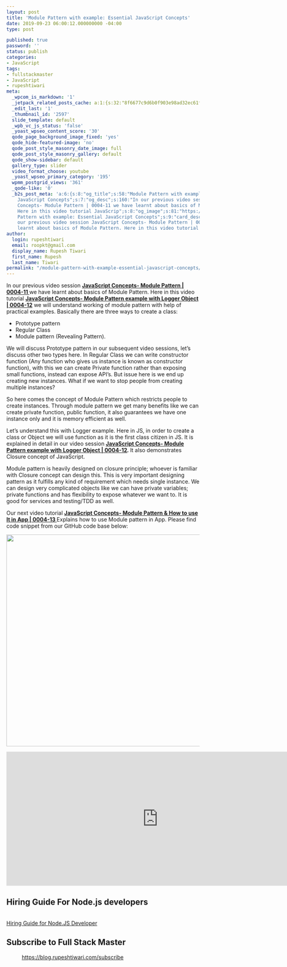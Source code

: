 ```yaml
---
layout: post
title: 'Module Pattern with example: Essential JavaScript Concepts'
date: 2019-09-23 06:00:12.000000000 -04:00
type: post

published: true
password: ''
status: publish
categories:
- JavaScript
tags:
- fullstackmaster
- JavaScript
- rupeshtiwari
meta:
  _wpcom_is_markdown: '1'
  _jetpack_related_posts_cache: a:1:{s:32:"8f6677c9d6b0f903e98ad32ec61f8deb";a:2:{s:7:"expires";i:1609848009;s:7:"payload";a:3:{i:0;a:1:{s:2:"id";i:2586;}i:1;a:1:{s:2:"id";i:2604;}i:2;a:1:{s:2:"id";i:2555;}}}}
  _edit_last: '1'
  _thumbnail_id: '2597'
  slide_template: default
  _wpb_vc_js_status: 'false'
  _yoast_wpseo_content_score: '30'
  qode_page_background_image_fixed: 'yes'
  qode_hide-featured-image: 'no'
  qode_post_style_masonry_date_image: full
  qode_post_style_masonry_gallery: default
  qode_show-sidebar: default
  gallery_type: slider
  video_format_choose: youtube
  _yoast_wpseo_primary_category: '195'
  wpmm_postgrid_views: '361'
  _qode-like: '0'
  _b2s_post_meta: 'a:6:{s:8:"og_title";s:58:"Module Pattern with example: Essential
    JavaScript Concepts";s:7:"og_desc";s:160:"In our previous video session JavaScript
    Concepts- Module Pattern | 0004-11 we have learnt about basics of Module Pattern.
    Here in this video tutorial JavaScrip";s:8:"og_image";s:81:"https://blog.rupeshtiwari.com/wp-content/uploads/2019/09/RUPESH-53-javascript.png";s:10:"card_title";s:58:"Module
    Pattern with example: Essential JavaScript Concepts";s:9:"card_desc";s:160:"In
    our previous video session JavaScript Concepts- Module Pattern | 0004-11 we have
    learnt about basics of Module Pattern. Here in this video tutorial JavaScrip";s:10:"card_image";s:81:"https://blog.rupeshtiwari.com/wp-content/uploads/2019/09/RUPESH-53-javascript.png";}'
author:
  login: rupeshtiwari
  email: roopkt@gmail.com
  display_name: Rupesh Tiwari
  first_name: Rupesh
  last_name: Tiwari
permalink: "/module-pattern-with-example-essential-javascript-concepts/"
---
```

<p>In our previous video session <a href="https://www.youtube.com/watch?v=JBqr_jnwnrA" target="_blank" rel="noopener noreferrer"><strong>JavaScript Concepts- Module Pattern | 0004-11 </strong></a>we have learnt about basics of Module Pattern. Here in this video tutorial <a href="https://www.youtube.com/watch?v=ojdg4hGVF0k" target="_blank" rel="noopener noreferrer"><strong>JavaScript Concepts- Module Pattern example with Logger Object | 0004-12</strong></a> we will understand working of module pattern with help of practical examples. Basically there are three ways to create a class:</p>
<ul>
<li>Prototype pattern</li>
<li>Regular Class</li>
<li>Module pattern (Revealing Pattern).</li>
</ul>
<p>We will discuss Prototype pattern in our subsequent video sessions, let’s discuss other two types here. In Regular Class we can write constructor function (Any function who gives us instance is known as constructor function), with this we can create Private function rather than exposing small functions, instead can expose API’s. But issue here is we end up creating new instances. What if we want to stop people from creating multiple instances?</p>
<p>So here comes the concept of Module Pattern which restricts people to create instances. Through module pattern we get many benefits like we can create private function, public function, it also guarantees we have one instance only and it is memory efficient as well.</p>
<p>Let’s understand this with Logger example. Here in JS, in order to create a class or Object we will use function as it is the first class citizen in JS. It is explained in detail in our video session <strong><a href="https://www.youtube.com/watch?v=ojdg4hGVF0k" target="_blank" rel="noopener noreferrer">JavaScript Concepts- Module Pattern example with Logger Object | 0004-12</a><em>. </em></strong>It also demonstrates Closure concept of JavaScript.</p>
<p>Module pattern is heavily designed on closure principle; whoever is familiar with Closure concept can design this. This is very important designing pattern as it fulfills any kind of requirement which needs single instance. We can design very complicated objects like we can have private variables; private functions and has flexibility to expose whatever we want to. It is good for services and testing/TDD as well.</p>
<p>Our next video tutorial <a href="https://www.youtube.com/watch?v=PjWWkLSOS3k" target="_blank" rel="noopener noreferrer"><strong>JavaScript Concepts- Module Pattern &amp; How to use It in App | 0004-13 </strong></a>Explains how to use Module pattern in App. Please find code snippet from our GitHub code base below:</p>
<p><img class="alignnone size-full wp-image-2600" src="{{ site.baseurl }}/assets/2019/09/JS-Md-1.png" alt="" width="620" height="553" /></p>
<p><iframe src="https://www.youtube.com/embed/PjWWkLSOS3k" width="790" height="350" frameborder="0" allowfullscreen="allowfullscreen"><span data-mce-type="bookmark" style="display: inline-block; width: 0px; overflow: hidden; line-height: 0;" class="mce_SELRES_start">﻿</span></iframe></p>
<p><!-- wp:heading --></p>
<h2>Hiring Guide For Node.js developers</h2>
<p><!-- /wp:heading --></p>
<p><!-- wp:html --><br />
<a href="https://www.toptal.com/nodejs#hiring-guide" class="btn">Hiring Guide for Node.JS Developer</a><br />
<!-- /wp:html --></p>
<p><!-- wp:heading --></p>
<h2>Subscribe to Full Stack Master</h2>
<p><!-- /wp:heading --></p>
<p><!-- wp:image {"id":3386,"sizeSlug":"large","linkDestination":"custom"} --></p>
<figure class="wp-block-image size-large"><a href="https://blog.rupeshtiwari.com/subscribe"><img src="{{ site.baseurl }}/assets/2019/09/plan-subscription.jpg?fit=605%2C1024&amp;ssl=1" alt="" class="wp-image-3386" /></a><br />
<figcaption><a href="https://blog.rupeshtiwari.com/subscribe">https://blog.rupeshtiwari.com/subscribe</a></figcaption>
</figure>
<p><!-- /wp:image --></p>
<p><!-- wp:html /--></p>
